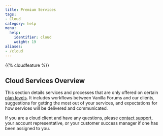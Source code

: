 ```yaml
---
title: Premium Services
tags:
- Cloud
category: help
menu:
  help:
    identifier: cloud
    weight: 19
aliases:
- /cloud
---
```


{{% cloudfeature %}}

## Cloud Services Overview

This section details services and processes that are only offered on certain [plan levels](https://vanillaforums.com/plans). It includes workflows between Vanilla Forums and our clients, suggestions for getting the most out of your services, and expectations for how services will be delivered and communicated.

If you are a cloud client and have any questions, please [contact support](mailto:support@vanillaforums.com), your account representative, or your customer success manager if one has been assigned to you.
